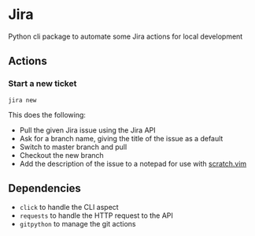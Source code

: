 # Jira

Python cli package to automate some Jira actions for local development

## Actions

### Start a new ticket

```
jira new
```

This does the following:

- Pull the given Jira issue using the Jira API
- Ask for a branch name, giving the title of the issue as a default
- Switch to master branch and pull
- Checkout the new branch
- Add the description of the issue to a notepad for use with [scratch.vim](https://github.com/mtth/scratch.vim)

## Dependencies

- `click` to handle the CLI aspect
- `requests` to handle the HTTP request to the API
- `gitpython` to manage the git actions
